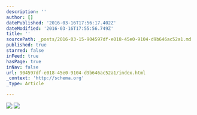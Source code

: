```yaml
---
description: ''
author: []
datePublished: '2016-03-16T17:56:17.402Z'
dateModified: '2016-03-16T17:55:56.749Z'
title: ''
sourcePath: _posts/2016-03-15-904597df-e018-45e0-9104-d9b646ac52a1.md
published: true
starred: false
inFeed: true
hasPage: true
inNav: false
url: 904597df-e018-45e0-9104-d9b646ac52a1/index.html
_context: 'http://schema.org'
_type: Article

---
```

![](https://the-grid-user-content.s3-us-west-2.amazonaws.com/044e3736-7f89-4946-aa49-e7a8ff2d0393.png)
![](https://the-grid-user-content.s3-us-west-2.amazonaws.com/64fe18a7-4bdb-4d01-8602-4c2df1bf7036.png)